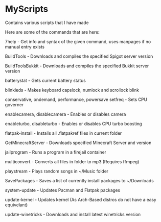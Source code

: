 # MyScripts
Contains various scripts that I have made

Here are some of the commands that are here:

7help - Get info and syntax of the given command, uses manpages if no manual entry exists

BuildTools - Downloads and compiles the specified Spigot server version

BuildToolsBukkit - Downloads and compiles the specified Bukkit server version

batterystat - Gets current battery status

blinkleds - Makes keyboard capslock, numlock and scrollock blink

conservative, ondemand, performance, powersave setfreq - Sets CPU governer

enablecamera, disablecamera - Enables or disables camera

enableturbo, disableturbo - Enables or disables CPU turbo boosting

flatpak-install - Installs all .flatpakref files in current folder

GetMinecraftServer - Downloads specified Minecraft Server and version

jailprogram - Runs a program in a firejail container

multiconvert - Converts all files in folder to mp3 (Requires ffmpeg)

playstream - Plays random songs in ~/Music folder

SavePackages - Saves a list of currently install packages to ~/Downloads

system-update - Updates Pacman and Flatpak packages

update-kernel - Updates kernel (As Arch-Based distros do not have a easy equivelant)

update-winetricks - Downloads and install latest winetricks version
